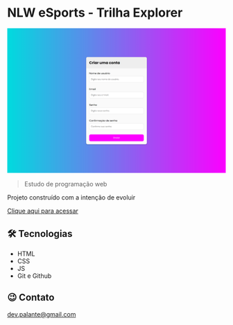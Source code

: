# NLW eSports - Trilha Explorer

![preview](.github/preview.png)

> Estudo de programação web

Projeto construído com a intenção de evoluir

[Clique aqui para acessar](https://palante934.github.io/Cadastro/)

## 🛠 Tecnologias

- HTML
- CSS
- JS
- Git e Github

## 😉 Contato

dev.palante@gmail.com
